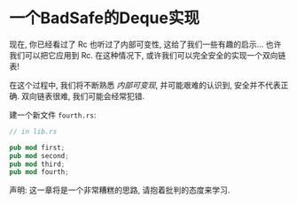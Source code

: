# 一个BadSafe的Deque实现

现在, 你已经看过了 Rc 也听过了内部可变性, 这给了我们一些有趣的启示... 
也许我们可以把它应用到 Rc. 在这种情况下, 或许我们可以完全安全的实现一个双向链表!

在这个过程中, 我们将不断熟悉 *内部可变现*, 并可能艰难的认识到, 安全并不代表正确. 
双向链表很难, 我们可能会经常犯错.

建一个新文件 `fourth.rs`:

```rust ,ignore
// in lib.rs

pub mod first;
pub mod second;
pub mod third;
pub mod fourth;
```

声明: 这一章将是一个非常糟糕的思路, 请抱着批判的态度来学习.
